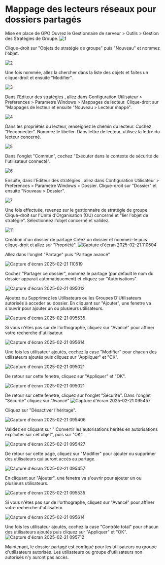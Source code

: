# Mappage des lecteurs réseaux pour dossiers partagés

Mise en place de GPO
Ouvrez le Gestionnaire de serveur > Outils > Gestion des Stratégies de Groupe.
![1](https://github.com/user-attachments/assets/97625e55-203c-43e7-93c0-f54b24cb4ff0)


Clique-droit sur "Objets de stratégie de groupe" puis "Nouveau" et nommez l'objet.

![2](https://github.com/user-attachments/assets/4ecb8a76-080e-4fd5-9854-1ce42afaa74d)


Une fois nommée, allez la chercher dans la liste des objets et faites un clique-droit et ensuite "Modifier".

![3](https://github.com/user-attachments/assets/5f93b23b-8f29-48c1-8242-9c49c59eb815)


Dans l'Editeur des stratégies , allez dans Configuration Utilisateur > Preferences > Parametre Windows > Mappages de lecteur. Clique-droit sur "Mappages de lecteur et ensuite "Nouveau > Lecteur mappé".

![4](https://github.com/user-attachments/assets/27331252-fc42-44cd-b7ca-3b62ff53ae92)


Dans les propriétés du lecteur, renseignez le chemin du lecteur. Cochez "Reconnecter". Nommez le libeller. Dans lettre de lecteur, utilisez la lettre du lecteur concerné.

![5](https://github.com/user-attachments/assets/8b1b4390-6bae-4ba4-9ebf-19adda39ff9e)


Dans l'onglet "Commun", cochez "Exécuter dans le contexte de sécurité de l'utilisateur connecté".

![6](https://github.com/user-attachments/assets/de09ec25-9af8-4f16-914f-fb81db54bc3a)


Ensuite, dans l'Editeur des stratégies , allez dans Configuration Utilisateur > Preferences > Parametre Windows > Dossier. Clique-droit sur "Dossier" et ensuite "Nouveau > Dossier".

![7](https://github.com/user-attachments/assets/e4c67994-98ae-49bb-b351-c51ab556d054)


Une fois effectuée, revenez sur le gestionnaire de stratégie de groupe. Clique-droit sur l'Unité d'Organisation (OU) concerné et "lier l'objet de stratégie". Sélectionnez l'objet concerné et validez.

![11](https://github.com/user-attachments/assets/427ee2c6-4ec6-4749-8fe3-e1b8eac66ca9)


Création d'un dossier de partage
Créez un dossier et nommez-le puis clique-droit et allez sur "Propriété".
![Capture d'écran 2025-02-21 110504](https://github.com/user-attachments/assets/1dc3a985-9456-4cab-a2bb-7eab836b9595)



Allez dans l'onglet "Partage" puis "Partage avancé"

![Capture d'écran 2025-02-21 110519](https://github.com/user-attachments/assets/7377b8e6-9856-4c5b-af1d-c843233e2b4a)


Cochez "Partager ce dossier", nommez le partage (par default le nom du dossier apparait automatiquement) et cliquez sur "Autorisations".

![Capture d'écran 2025-02-21 095012](https://github.com/user-attachments/assets/9961e99c-7b41-4d52-9d52-fb705c79cd6e)



Ajoutez ou Supprimez les Utilisateurs ou les Groupes D'Utilisateurs autorisés à acceder au dossier. En cliquant sur "Ajouter", une fenetre va s'ouvrir pour ajouter un ou plusieurs utilisateurs.

![Capture d'écran 2025-02-21 095535](https://github.com/user-attachments/assets/c4f0004f-eac5-4deb-9a75-887752bcf62b)


Si vous n'êtes pas sur de l'orthographe, cliquez sur "Avancé" pour affiner votre recherche d'utilisateur.

![Capture d'écran 2025-02-21 095614](https://github.com/user-attachments/assets/ec30557d-a149-43d3-b45c-450ea8ec45b5)


Une fois les utilisateur ajoutés, cochez la case "Modifier" pour chacun des utilisateurs ajoutés puis cliquez sur "Appliquer" et "OK".

![Capture d'écran 2025-02-21 095021](https://github.com/user-attachments/assets/69bfd06f-ae1c-4a60-8539-fd6f09c85e45)


De retour sur cette fenetre, cliquez sur "Appliquer" et "OK".

![Capture d'écran 2025-02-21 095021](https://github.com/user-attachments/assets/f45c2b21-d1d5-4136-bf23-bdcb1ffd2a11)


De retour sur cette fenetre, cliquez sur l'onglet "Sécurité".
Dans l'onglet "Sécurité" cliquez sur "Avancé"
![Capture d'écran 2025-02-21 095457](https://github.com/user-attachments/assets/67c5447b-68d7-4ebe-a161-6099a3a4b1fa)

Cliquez sur "Désactiver l'héritage".

![Capture d'écran 2025-02-21 095406](https://github.com/user-attachments/assets/5a308541-494e-4870-b2f9-8dc0f19b2627)


Validez en cliquant sur " Convertir les autorisations hérités en autorisations explicites sur cet objet", puis sur "OK".

![Capture d'écran 2025-02-21 095427](https://github.com/user-attachments/assets/55c855f6-651a-4bd5-bb74-bd6cff8fc22d)


De retour sur cette page, cliquez sur "Modifier" pour ajouter ou supprimer des utilisateurs qui auront accès au partage.

![Capture d'écran 2025-02-21 095457](https://github.com/user-attachments/assets/d0ac279d-aebe-4e11-ad9b-74a6336cd445)


En cliquant sur "Ajouter", une fenetre va s'ouvrir pour ajouter un ou plusieurs utilisateurs.

![Capture d'écran 2025-02-21 095535](https://github.com/user-attachments/assets/b084f992-6997-4978-bba1-28396c173d25)


Si vous n'êtes pas sur de l'orthographe, cliquez sur "Avancé" pour affiner votre recherche d'utilisateur.

![Capture d'écran 2025-02-21 095614](https://github.com/user-attachments/assets/cfdad5de-53a3-4da2-a7a5-d7cee4846946)


Une fois les utilisateur ajoutés, cochez la case "Contrôle total" pour chacun des utilisateurs ajoutés puis cliquez sur "Appliquer" et "OK".
![Capture d'écran 2025-02-21 095712](https://github.com/user-attachments/assets/f032dbaf-c9fe-4002-82dc-4e9e244452b2)


Maintenant, le dossier partagé est configué pour les utilisateurs ou groupe d'utilisateurs autorisés. Les utilisateurs ou groupe d'utilisateurs non autorisés n'y auront pas accès.
